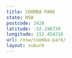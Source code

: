 ```yaml
---
title: COOMBA PARK
state: NSW
postcode: 2428
latitude: -32.196739
longitude: 152.454216
url: /nsw/coomba-park/
layout: suburb
---
```

